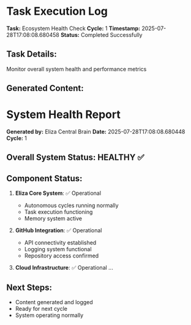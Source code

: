 # Task Execution Log
        
**Task:** Ecosystem Health Check
**Cycle:** 1
**Timestamp:** 2025-07-28T17:08:08.680458
**Status:** Completed Successfully

## Task Details:
Monitor overall system health and performance metrics

## Generated Content:
# System Health Report

**Generated by:** Eliza Central Brain
**Date:** 2025-07-28T17:08:08.680448
**Cycle:** 1

## Overall System Status: HEALTHY ✅

## Component Status:
1. **Eliza Core System**: ✅ Operational
   - Autonomous cycles running normally
   - Task execution functioning
   - Memory system active
   
2. **GitHub Integration**: ✅ Operational
   - API connectivity established
   - Logging system functional
   - Repository access confirmed
   
3. **Cloud Infrastructure**: ✅ Operational
 ...

## Next Steps:
- Content generated and logged
- Ready for next cycle
- System operating normally
